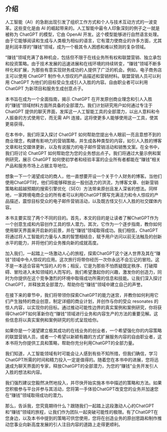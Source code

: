 ## 介绍

人工智能（AI）的急剧出现引发了组织工作方式和个人与技术互动方式的一波变革。这些变化是由 AI 的崛起带来的。人工智能中最令人印象深刻的例子之一就是被称为 ChatGPT 的模型，它由 OpenAI 开发。这个模型能够进行自然语言处理。由于它能够阅读和生成与人类极为相似的语言，它有潜力使商业的许多方面，尤其是利润丰厚的“赚钱”领域，成为一个极其令人困惑和难以预测的复杂领域。

“赚钱”领域充满了各种机会，包括但不限于在线业务所有权和联盟营销、独立承包和投资策略。由于技术发展的迅速进展和在线环境的持续转变，“赚钱”领域不断多样化和扩展，为那些有意实现财务成功的人提供了广泛的机会。例如，电子商务店主可以使用 ChatGPT 制作令人惊叹的产品描述和营销材料。联盟营销人员可以利用 ChatGPT 为他们的目标受众生成引人入胜的内容。自由职业者可以利用 ChatGPT 为新项目和服务生成创意点子。

本书旨在成为一个全面指南，揭示 ChatGPT 在开发原创商业理念和引人入胜的“赚钱”领域材料方面所具备的全部潜力。我们计划研究用户如何通过专注于 ChatGPT 提供的聊天界面，发挥这一人工智能工具的全部潜力，以出人意料和令人振奋的方式使用它，而无需 API 连接。这将使更多人能够使用这一工具，使其更易获得。

在本书中，我们将深入探讨 ChatGPT 如何帮助您提出令人眼前一亮且意想不到的商业理念，构建有影响力的营销策略，并生成各种类型的内容，如引人入胜的博客文章和社交媒体更新，以及有说服力的电子邮件营销活动和销售文案。在全书中，我们将讨论 ChatGPT 如何帮助您为您的业务想出点子。我们将通过大量示例和案例研究，展示 ChatGPT 如何使初学者和经验丰富的企业所有者都能在“赚钱”相关产品和服务市场上占据主导地位。

想象一下一个渴望成功的商人，他一直想要开设一个关于个人财务的博客。当他们使用ChatGPT时，他们将能够释放出一股创造力的洪流，为博客文章、创新营销策略和超越预期的搜索引擎优化（SEO）方法带来原创且发人深省的想法。同样地，一家跨境电商企业的所有者可以利用ChatGPT撰写充满活力和令人惊叹的产品描述，震惊目标受众的电子邮件营销活动，以及既古怪又引人入胜的社交媒体内容。

本书主要实现了两个不同的目的。首先，本文的目的是让读者了解ChatGPT作为一个创意生成和内容创作工具的惊人潜力。其次，它作为一个逐步指南，教你如何使用聊天界面来开启新的前景，并在“赚钱”领域取得成功。我们相信，ChatGPT将通过将人工智能的力量与人类的智慧相结合，赋予用户访问以前无法触及的创新水平的能力，并将他们的业务推向新的成就高度。

加入我们，一起踏上一场激动人心的旅程，探索ChatGPT这个迷人世界及其在“赚钱”领域中令人惊叹的应用。这次旅行将带你经历一次你永远不会忘记的冒险。这不是一本适合容易气馁的人的书；相反，它是为那些不怕质疑既定秩序、打破障碍、冒险进入未知领域的人而写的。我们希望激起你的兴趣，激发你的创造力，同时为你提供在这个竞争激烈的环境中取得成功所需的信息和技能。让我们深入探讨ChatGPT，并释放其全部潜力，帮助你在“赚钱”领域中建立自己的声誉。

在接下来的章节中，我们将带领你探索ChatGPT的能力迷宫，并教你如何利用它们产生独特的商业创意，制定详细的商业计划，并创作与你的受众 resonates 的惊人内容，以实现你的目标。通过推动可能性边界的真实案例和案例研究，你将获得ChatGPT如何革新你在“赚钱”领域进行业务和内容生产的方法的重要见解。这些信息将以真实案例和案例研究的形式呈现给你。

如果你是一个渴望建立极其成功的在线业务的创业者，一个希望强化你的内容策略的联盟营销人员，或者一个希望以新颖有趣的方式扩展服务内容的自由职业者，这本书将为你提供工具和策略，帮助你充分利用ChatGPT的全部力量。

我们知道，人工智能领域有时可能会让人感到有些不知所措，但我们确信，学习ChatGPT所需的时间和精力投入一定是值得的。随着您在本书中的进展，您将迅速成为聊天界面的专家，释放ChatGPT的全部潜力，为您的“赚钱”业务开发引人入胜的想法和内容。

我们强烈建议您毅然决然地投入，并尽快开始实施本书中描述的策略和方法。如果您积极参与平台并参与其活动，您将第一手体验ChatGPT改变您的业务并加速您在“赚钱”领域取得成功的潜力。

那么，告诉我，您究竟期待什么？跟随我们一起踏上这段激动人心的ChatGPT和“赚钱”领域的旅程，让我们作为团队一起突破可能性的极限。有了ChatGPT在您身边，以及本书中提到的策略可供您使用，您将在创造业务的原创思路和制作推动您事业向新高度发展的引人注目内容的道路上走得更顺利。
